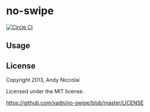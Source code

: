 no-swipe
=====================
[![Circle CI](https://circleci.com/gh/xadn/no-swipe.svg?style=svg)](https://circleci.com/gh/xadn/no-swipe)

## Usage


## License
Copyright 2013, Andy Niccolai

Licensed under the MIT license.

<https://github.com/xadn/no-swipe/blob/master/LICENSE>
